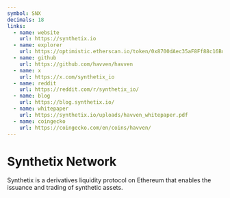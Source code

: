 ```yaml
---
symbol: SNX
decimals: 18
links:
  - name: website
    url: https://synthetix.io
  - name: explorer
    url: https://optimistic.etherscan.io/token/0x8700dAec35aF8Ff88c16BdF0418774CB3D7599B4
  - name: github
    url: https://github.com/havven/havven
  - name: x
    url: https://x.com/synthetix_io
  - name: reddit
    url: https://reddit.com/r/synthetix_io/
  - name: blog
    url: https://blog.synthetix.io/
  - name: whitepaper
    url: https://synthetix.io/uploads/havven_whitepaper.pdf
  - name: coingecko
    url: https://coingecko.com/en/coins/havven/
---
```


# Synthetix Network

Synthetix is a derivatives liquidity protocol on Ethereum that enables the issuance and trading of synthetic assets.
